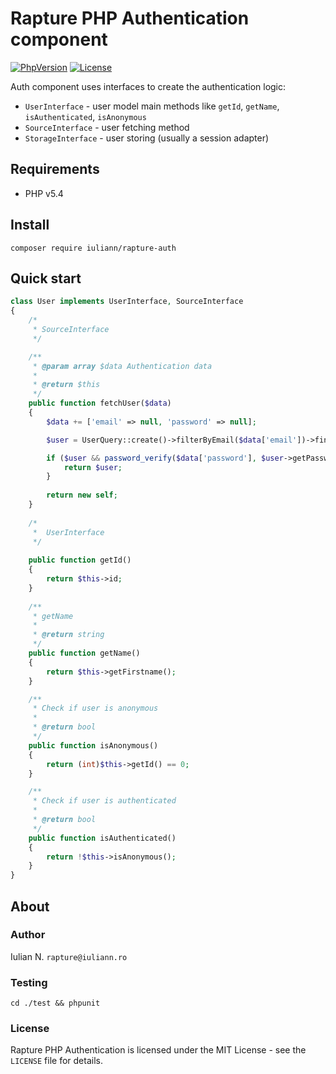 # Rapture PHP Authentication component

[![PhpVersion](https://img.shields.io/badge/php-5.4-orange.svg?style=flat-square)](#)
[![License](https://img.shields.io/badge/license-MIT-blue.svg?style=flat-square)](#)

Auth component uses interfaces to create the authentication logic:
- `UserInterface` - user model main methods like `getId`, `getName`, `isAuthenticated`, `isAnonymous`
- `SourceInterface` - user fetching method
- `StorageInterface` - user storing (usually a session adapter)

## Requirements

- PHP v5.4

## Install

```
composer require iuliann/rapture-auth
```

## Quick start

```php
class User implements UserInterface, SourceInterface
{
    /*
     * SourceInterface
     */

	/**
     * @param array $data Authentication data
	 *
	 * @return $this
     */
    public function fetchUser($data)
    {
        $data += ['email' => null, 'password' => null];

        $user = UserQuery::create()->filterByEmail($data['email'])->findOne();

        if ($user && password_verify($data['password'], $user->getPassword())) {
            return $user;
        }
    
        return new self;
    }
    
    /*
     *  UserInterface
     */
    
    public function getId()
    {
    	return $this->id;
    }
    
    /**
     * getName
     *
     * @return string
     */
    public function getName()
    {
        return $this->getFirstname();
    }

    /**
     * Check if user is anonymous
     *
     * @return bool
     */
    public function isAnonymous()
    {
        return (int)$this->getId() == 0;
    }

    /**
     * Check if user is authenticated
     *
     * @return bool
     */
    public function isAuthenticated()
    {
        return !$this->isAnonymous();
    }
}
```

## About

### Author

Iulian N. `rapture@iuliann.ro`

### Testing

```
cd ./test && phpunit
```

### License

Rapture PHP Authentication is licensed under the MIT License - see the `LICENSE` file for details.
